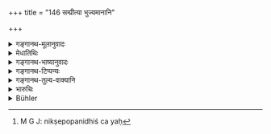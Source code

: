 +++
title = "146 सम्प्रीत्या भुज्यमानानि"

+++

<details><summary>गङ्गानथ-मूलानुवादः</summary>

Things used through favour are never forfeited; such as a milch cow, a camel, an ox or the animal that is made over for breaking in.—(146)
</details>

<details><summary>मेधातिथिः</summary>

प्रीतिर् एव **संप्रीतिः** । तया हेतुभूतयोपभुज्यन्ते धेन्वादयस् ते **न नश्यन्ति** । पूर्वस्वामिसंबन्धहान्या भोक्तुः स्वत्वापत्तिर् नाशः, स धेन्वादीनां प्रीत्या भुज्यमानानां न भवति । 

> <u>ननु च</u> सर्वस्यैवोपनिधेर् भोगेनापहारो नास्ति । वक्ष्यति "निक्षेपोपनिधिः स्त्रियः"[^२१७] (म्ध् ८.१४९) इति । को विशेषो धेन्वादीनाम् । 


[^२१७]:
     M G J: nikṣepopanidhiś ca yaḥ

<u>उच्यते</u> । यत्र दशवर्षो भोगः, न च स्वरूपनाशः, तत्र "यत् किंचित्" (म्ध् ८.१४७) इति सामान्यवचनेन प्राप्ते ऽपहारे उपनिधेः प्रतिषेधः । देन्वादीनां तूपनिधित्वम् एव नास्ति, अतः प्रतिषेधस्य नायं विषय इति स्याद् आशङ्का । आधाननिमित्तो[^२१८] हि धेनुशब्दो यदि परसंवत्सरे धेनुः स्यात्, परत उपसर्या यदि गर्भम् आदध्याद् धेनुत्वम् आपद्येत, तदा जनयेद् आशङ्काम् "अस्यैवेयम्, न देवदत्तस्य" । यतः प्रष्ठौही न भोग्या, प्रीतिसंभोग्यश् चोपनिधिः । येन स्वकैर् भोग्यं परिपाल्य[^२१९] पुनर् भुज्यमानं दृष्टम् । न पुनर् उपनिधेर् एतद् रूपम् । भोग्यो ह्य् उपनिधिः । असद्भावाद् भोग्यस्य च कीदृशगुणम् उपनिधित्वम् । उपनिधेश् चासौ प्रतिषेधः । तस्माद् उपनिधिरूपातिक्रमाद् असति तस्मिन् प्रतिषेधे यत्नान्तरम् उक्तम् ।   
**उष्ट्रा**दीनाम् अपि दशवर्षाणि भुज्यमानानाम् अवस्थान्तरापत्तिः । अतस् तत्रापि नोपनिधित्वम् । **वहन्न्** इति <u>केचिद्</u> अश्वविशेषणं मन्यन्ते । वृषस्य नायं विधिः । <u>अपरे</u> तु गर्दभाश्वतरार्थं मन्यन्ते । **दम्यो** बलीवर्दः । **प्रयुज्यते** वाहनार्थं यो दीयते ।


<u>अन्ये</u> तु पुनः प्रतिषेधं विकल्पार्थं मन्यन्ते । एतद् व्यतिरेकेणान्यस्योपनिधेर् अस्ति कादाचित्को ऽपहारः । तेन यद् वस्त्रादि प्रीत्या भुज्यते,[^२२०] यच् च[^२२१] परिक्षीणम्, तत्रास्त्य् एवापहारः[^२२२] । न हि प्रीत्या गृहीते वस्त्रे परिक्षीणे[^२२३] स्वामिनोपेक्ष्यते[^२२४] पुनर् अवसरो ऽस्ति- "देहि मे वस्त्रं विनाशितं त्वया तत्समेन मूल्येन संसाधय"[^२२५] इति ॥ ८.१४६ ॥
</details>

<details><summary>गङ्गानथ-भाष्यानुवादः</summary>

‘*Favour*’—friendliness. When such things as the ‘*Cow*’ and the rest are being used solely through the favour of the owner, they do not become ‘*forfeited*.’ ‘Forfeiture’ means the passing of the ownership of the former owner and the coming in of that of the person using them. And such ‘forfeiture’ does not take place in the case of the cow and other things being used through favour.

“As a matter of fact, in the case of all *deposits*, there is no forfeiture by mere using,—as is going to be declared under 149 below—wbat is the special feature there in the case of the cow and other things (that they should be separately specified)?”

Our answer is as follows:—The denial (in 149) of forfeiture in regard to deposits is in view of its possibility in accordance with the general law of forfeiture laid down in verse 147, which would be applicable to those cases also when the thing has been used for ten years without its losing its former shape.—So far as the cow and other animals are concerned, they cannot he articles of ‘deposit’; and hence people might be led to think that these do not come within the said prohibition (in 149). (Hence the necessity of emphasising the non-forfeiture of these separately.)

The name ‘milch cow’ is based upon the cow *giving milk*; this condition can last at best for one year; after which, becoming fit for the bull, she would cease to be ‘milch’ if she became pregnant; and after this, there might be an idea that she belongs to this person (who is keeping her) and not to Devadatta (to whom she really belonged); because what had been given by the latter for the use of the former was the cow calved for the ñrst time; and Devadatta allowed the man to use her and still continued to see her being used, in a form which is not the same as that of the animal that had been given in ‘deposit’; and hence the ‘deposit’ is that which is to ho used, and the use is not of that thing; under the circumstances, what sort of a ‘deposit’ would it be? And as the prohibition (under 149) pertains to ‘deposits,’ and the cow in question has ceased to be a ‘deposit’,—it was necessary to make a separate effort for precluding her forfeiture.

As regards the camel and other animals mentioned, after they have been used for ten years, they become entirely changed in shape. So that- these also would cease to be ‘deposits’ (in the true sense of the term).

‘*Vahan*,’ (‘ox’) has been taken by some as a participial adjective (meaning ‘riding’) qualifying the word ‘*horse*,’; they hold that what is here laid down does not apply to the *ox*. Others again take it as standing for the donkey, the mule and other beasts of burden.

‘*For breaking in*’—ox and other animals—‘*made over*’—given for that purpose. Others hold that the present verse serves the purpose of implying the optional character of the prohibition. In the case of ‘deposits’ other than those enumerated here, there is sometimes ‘forfeiture.’ for instance, when clothes are used through favour and become worn out, there is ‘forfeiture.’ for when a new clothing has been handed over for use, and it becomes worn out by use, there can be no opportunity for the former owner to say—‘Let me have my clothing,—if it has become worn out, let me have its price and thereby redeem the deposit.’—(146)
</details>

<details><summary>गङ्गानथ-टिप्पन्यः</summary>

This verse is quoted in *Smṛticandrikā* (Vyavahāra p. 157).
</details>

<details><summary>गङ्गानथ-तुल्य-वाक्यानि</summary>

*Bṛhaspati* (9.11).—‘A house, field, commodity or other property held by
a person other than the owner, is not lost to the owner by mere adverse possession, if the possessor stands to him in the relation of a friend, relative or kinsman.’
</details>

<details><summary>भारुचिः</summary>

आध्युपनिध्योः प्रकरणाद् एतद् ग्रहणम् । उक्तं हि "आधिश् चोपनिधिश् चोभौ न कालात्ययम् अर्हतः" । अथ वा संप्रीतिभोगवचनाद् उपनिधिर् अयम्, नाधिः । तथा च प्रीत्योपनिहितस्य चेत्य् एवंविधम् उपनिधिं वक्ष्यति । संप्रीत्या भुज्यमानो धेनूष्ट्राः वहन्तश् चाश्वादयः स्वं स्वम् अर्थं प्रयच्छन्ति । यश् च दम्यः प्रयुज्यते अवहन्न् अपि । एते न नश्यन्ति कदाचिद् अतिभोगेन । अथ वा संप्रीत्या भुज्यमानानि गृहादीन्य् उच्यन्ते । एभ्यस् त्व् अन्ये धेन्वादयो ऽपि प्रीतिभोग्या[ः] नश्यन्ति ॥ ८.१४५ ॥
</details>

<details><summary>Bühler</summary>

146	Things used with friendly assent, a cow, a camel, a riding-horse, and (a beast) made over for breaking in, are never lost (to the owner).
</details>
